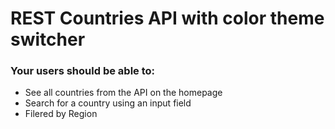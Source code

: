 # REST Countries API with color theme switcher

<h3>Your users should be able to:</h3>

<ul>
  <li>See all countries from the API on the homepage</li>
  <li>Search for a country using an input field</li>
  <li>Filered by Region</li>
</ul>
